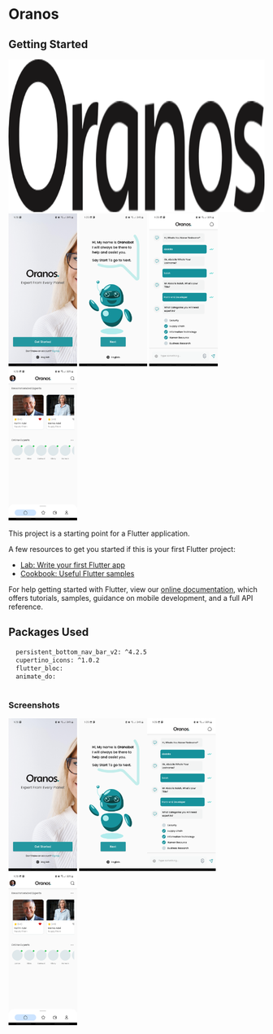 # Oranos



## Getting Started
<img src="screenshot/Logo.png" height="300em" />     <img src="screenshot/s1.PNG" height="300em" />   <img src="screenshot/s2.PNG" height="300em" />  <img src="screenshot/s3.PNG" height="300em" />   <img src="screenshot/s4.PNG" height="300em" /> 

This project is a starting point for a Flutter application.

A few resources to get you started if this is your first Flutter project:

- [Lab: Write your first Flutter app](https://flutter.dev/docs/get-started/codelab)
- [Cookbook: Useful Flutter samples](https://flutter.dev/docs/cookbook)

For help getting started with Flutter, view our
[online documentation](https://flutter.dev/docs), which offers tutorials,
samples, guidance on mobile development, and a full API reference.

## Packages Used
```
  persistent_bottom_nav_bar_v2: ^4.2.5
  cupertino_icons: ^1.0.2
  flutter_bloc:
  animate_do:
 
````
### Screenshots

<img src="screenshot/s1.PNG" height="300em" /> <img src="screenshot/s2.PNG" height="300em" /><img src="screenshot/s3.PNG" height="300em" />
  <img src="screenshot/s4.PNG" height="300em" /> 
